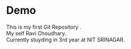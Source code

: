 # Demo
This is my first Git Repository .
<br>
My self Ravi Choudhary.
<br>
Currently stuyding in 3rd year at NIT SRINAGAR.
